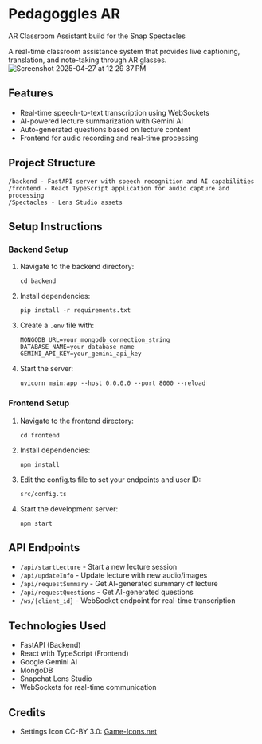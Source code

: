 # Pedagoggles AR
AR Classroom Assistant build for the Snap Spectacles

A real-time classroom assistance system that provides live captioning, translation, and note-taking through AR glasses.
![Screenshot 2025-04-27 at 12 29 37 PM](https://github.com/user-attachments/assets/c8e77e48-54cf-4195-8b93-28942cb6895b)

## Features

- Real-time speech-to-text transcription using WebSockets
- AI-powered lecture summarization with Gemini AI
- Auto-generated questions based on lecture content
- Frontend for audio recording and real-time processing

## Project Structure

```
/backend - FastAPI server with speech recognition and AI capabilities
/frontend - React TypeScript application for audio capture and processing
/Spectacles - Lens Studio assets
```

## Setup Instructions

### Backend Setup

1. Navigate to the backend directory:
   ```
   cd backend
   ```

2. Install dependencies:
   ```
   pip install -r requirements.txt
   ```

3. Create a `.env` file with:
   ```
   MONGODB_URL=your_mongodb_connection_string
   DATABASE_NAME=your_database_name
   GEMINI_API_KEY=your_gemini_api_key
   ```

4. Start the server:
   ```
   uvicorn main:app --host 0.0.0.0 --port 8000 --reload
   ```

### Frontend Setup

1. Navigate to the frontend directory:
   ```
   cd frontend
   ```

2. Install dependencies:
   ```
   npm install
   ```

3. Edit the config.ts file to set your endpoints and user ID:
   ```
   src/config.ts
   ```

4. Start the development server:
   ```
   npm start
   ```

## API Endpoints

- `/api/startLecture` - Start a new lecture session
- `/api/updateInfo` - Update lecture with new audio/images
- `/api/requestSummary` - Get AI-generated summary of lecture
- `/api/requestQuestions` - Get AI-generated questions
- `/ws/{client_id}` - WebSocket endpoint for real-time transcription

## Technologies Used

- FastAPI (Backend)
- React with TypeScript (Frontend)
- Google Gemini AI
- MongoDB
- Snapchat Lens Studio
- WebSockets for real-time communication


## Credits
- Settings Icon CC-BY 3.0: [Game-Icons.net](https://game-icons.net/)
